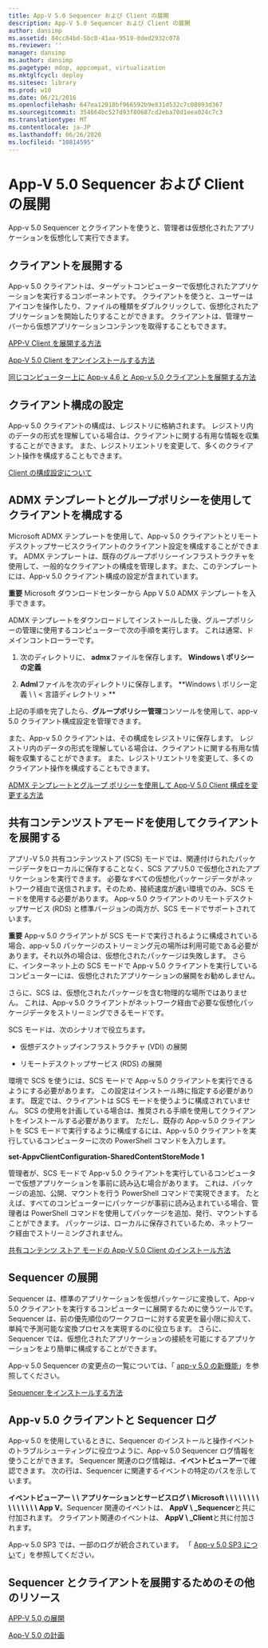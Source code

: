 ```yaml
---
title: App-V 5.0 Sequencer および Client の展開
description: App-V 5.0 Sequencer および Client の展開
author: dansimp
ms.assetid: 84cc84bd-5bc0-41aa-9519-0ded2932c078
ms.reviewer: ''
manager: dansimp
ms.author: dansimp
ms.pagetype: mdop, appcompat, virtualization
ms.mktglfcycl: deploy
ms.sitesec: library
ms.prod: w10
ms.date: 06/21/2016
ms.openlocfilehash: 647ea12018bf966592b9e831d532c7c08093d367
ms.sourcegitcommit: 354664bc527d93f80687cd2eba70d1eea024c7c3
ms.translationtype: MT
ms.contentlocale: ja-JP
ms.lasthandoff: 06/26/2020
ms.locfileid: "10814595"
---
```

# App-V 5.0 Sequencer および Client の展開


App-v 5.0 Sequencer とクライアントを使うと、管理者は仮想化されたアプリケーションを仮想化して実行できます。

## クライアントを展開する


App-v 5.0 クライアントは、ターゲットコンピューターで仮想化されたアプリケーションを実行するコンポーネントです。 クライアントを使うと、ユーザーはアイコンを操作したり、ファイルの種類をダブルクリックして、仮想化されたアプリケーションを開始したりすることができます。 クライアントは、管理サーバーから仮想アプリケーションコンテンツを取得することもできます。

[APP-V Client を展開する方法](how-to-deploy-the-app-v-client-gb18030.md)

[App-V 5.0 Client をアンインストールする方法](how-to-uninstall-the-app-v-50-client.md)

[同じコンピューター上に App-v 4.6 と App-v 5.0 クライアントを展開する方法](how-to-deploy-the-app-v-46-and-the-app-v--50-client-on-the-same-computer.md)

## クライアント構成の設定


App-v 5.0 クライアントの構成は、レジストリに格納されます。 レジストリ内のデータの形式を理解している場合は、クライアントに関する有用な情報を収集することができます。 また、レジストリエントリを変更して、多くのクライアント操作を構成することもできます。

[Client の構成設定について](about-client-configuration-settings.md)

## ADMX テンプレートとグループポリシーを使用してクライアントを構成する


Microsoft ADMX テンプレートを使用して、App-v 5.0 クライアントとリモートデスクトップサービスクライアントのクライアント設定を構成することができます。 ADMX テンプレートは、既存のグループポリシーインフラストラクチャを使用して、一般的なクライアントの構成を管理します。また、このテンプレートには、App-v 5.0 クライアント構成の設定が含まれています。

**重要** Microsoft ダウンロードセンターから App V 5.0 ADMX テンプレートを入手できます。

 

ADMX テンプレートをダウンロードしてインストールした後、グループポリシーの管理に使用するコンピューターで次の手順を実行します。 これは通常、ドメインコントローラーです。

1.  次のディレクトリに、 **admx**ファイルを保存します。 **Windows \\ ポリシーの定義**

2.  **Adml**ファイルを次のディレクトリに保存します。 **Windows \\ ポリシー定義 \ \ &lt; 言語ディレクトリ &gt; **

上記の手順を完了したら、**グループポリシー管理**コンソールを使用して、app-v 5.0 クライアント構成設定を管理できます。

また、App-v 5.0 クライアントは、その構成をレジストリに保存します。 レジストリ内のデータの形式を理解している場合は、クライアントに関する有用な情報を収集することができます。 また、レジストリエントリを変更して、多くのクライアント操作を構成することもできます。

[ADMX テンプレートとグループ ポリシーを使用して App-V 5.0 Client 構成を変更する方法](how-to-modify-app-v-50-client-configuration-using-the-admx-template-and-group-policy.md)

## 共有コンテンツストアモードを使用してクライアントを展開する


アプリ-V 5.0 共有コンテンツストア (SCS) モードでは、関連付けられたパッケージデータをローカルに保存することなく、SCS アプリ5.0 で仮想化されたアプリケーションを実行できます。 必要なすべての仮想化パッケージデータがネットワーク経由で送信されます。そのため、接続速度が速い環境でのみ、SCS モードを使用する必要があります。 App-v 5.0 クライアントのリモートデスクトップサービス (RDS) と標準バージョンの両方が、SCS モードでサポートされています。

**重要** App-v 5.0 クライアントが SCS モードで実行されるように構成されている場合、app-v 5.0 パッケージのストリーミング元の場所は利用可能である必要があります。それ以外の場合は、仮想化されたパッケージは失敗します。 さらに、インターネット上の SCS モードで App-v 5.0 クライアントを実行しているコンピューターには、仮想化されたアプリケーションの展開をお勧めしません。

 

さらに、SCS は、仮想化されたパッケージを含む物理的な場所ではありません。 これは、App-v 5.0 クライアントがネットワーク経由で必要な仮想化パッケージデータをストリーミングできるモードです。

SCS モードは、次のシナリオで役立ちます。

-   仮想デスクトップインフラストラクチャ (VDI) の展開

-   リモートデスクトップサービス (RDS) の展開

環境で SCS を使うには、SCS モードで App-v 5.0 クライアントを実行できるようにする必要があります。 この設定はインストール時に指定する必要があります。 既定では、クライアントは SCS モードを使うように構成されていません。 SCS の使用を計画している場合は、推奨される手順を使用してクライアントをインストールする必要があります。 ただし、既存の App-v 5.0 クライアントを SCS モードで実行するように構成するには、App-v 5.0 クライアントを実行しているコンピューターに次の PowerShell コマンドを入力します。

**set-AppvClientConfiguration-SharedContentStoreMode 1**

管理者が、SCS モードで App-v 5.0 クライアントを実行しているコンピューターで仮想アプリケーションを事前に読み込む場合があります。 これは、パッケージの追加、公開、マウントを行う PowerShell コマンドで実現できます。 たとえば、すべてのコンピューターにパッケージが事前に読み込まれている場合、管理者は PowerShell コマンドを使用してパッケージを追加、発行、マウントすることができます。 パッケージは、ローカルに保存されているため、ネットワーク経由でストリーミングされません。

[共有コンテンツ ストア モードの App-V 5.0 Client のインストール方法](how-to-install-the-app-v-50-client-for-shared-content-store-mode.md)

## Sequencer の展開


Sequencer は、標準のアプリケーションを仮想パッケージに変換して、App-v 5.0 クライアントを実行するコンピューターに展開するために使うツールです。 Sequencer は、前の優先順位のワークフローに対する変更を最小限に抑えて、単純で予測可能な変換プロセスを実現するのに役立ちます。 さらに、Sequencer では、仮想化されたアプリケーションの接続を可能にするアプリケーションをより簡単に構成することができます。

App-v 5.0 Sequencer の変更点の一覧については、「 [app-v 5.0 の新機能](whats-new-in-app-v-50.md)」を参照してください。

[Sequencer をインストールする方法](how-to-install-the-sequencer-beta-gb18030.md)

## <a href="" id="---------app-v-5-0-client-and-sequencer-logs"></a> App-v 5.0 クライアントと Sequencer ログ


App-v 5.0 を使用しているときに、Sequencer のインストールと操作イベントのトラブルシューティングに役立つように、App-v 5.0 Sequencer ログ情報を使うことができます。 Sequencer 関連のログ情報は、**イベントビューアー**で確認できます。 次の行は、Sequencer に関連するイベントの特定のパスを示しています。

**イベントビューアー \ \ アプリケーションとサービスログ \\ Microsoft \ \ \ \ \ \ \ \ \ \ \ \ \ \ \ App V**。Sequencer 関連のイベントは、 **AppV \ _Sequencer**と共に付加されます。 クライアント関連のイベントは、 **AppV \ _Client**と共に付加されます。

App-v 5.0 SP3 では、一部のログが統合されています。 「 [App-v 5.0 SP3 につい](about-app-v-50-sp3.md#bkmk-event-logs-moved)て」を参照してください。

## Sequencer とクライアントを展開するためのその他のリソース


[APP-V 5.0 の展開](deploying-app-v-50.md)

[App-V 5.0 の計画](planning-for-app-v-50-rc.md)






 

 





